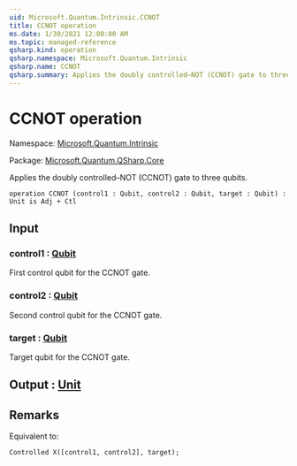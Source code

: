 ```yaml
---
uid: Microsoft.Quantum.Intrinsic.CCNOT
title: CCNOT operation
ms.date: 1/30/2021 12:00:00 AM
ms.topic: managed-reference
qsharp.kind: operation
qsharp.namespace: Microsoft.Quantum.Intrinsic
qsharp.name: CCNOT
qsharp.summary: Applies the doubly controlled–NOT (CCNOT) gate to three qubits.
---
```


# CCNOT operation

Namespace: [Microsoft.Quantum.Intrinsic](xref:Microsoft.Quantum.Intrinsic)

Package: [Microsoft.Quantum.QSharp.Core](https://nuget.org/packages/Microsoft.Quantum.QSharp.Core)


Applies the doubly controlled–NOT (CCNOT) gate to three qubits.

```qsharp
operation CCNOT (control1 : Qubit, control2 : Qubit, target : Qubit) : Unit is Adj + Ctl
```


## Input

### control1 : [Qubit](xref:microsoft.quantum.lang-ref.qubit)

First control qubit for the CCNOT gate.


### control2 : [Qubit](xref:microsoft.quantum.lang-ref.qubit)

Second control qubit for the CCNOT gate.


### target : [Qubit](xref:microsoft.quantum.lang-ref.qubit)

Target qubit for the CCNOT gate.



## Output : [Unit](xref:microsoft.quantum.lang-ref.unit)



## Remarks

Equivalent to:```qsharpControlled X([control1, control2], target);```